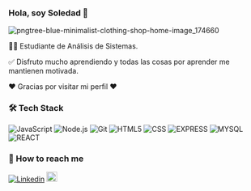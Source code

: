 ### Hola, soy Soledad 👋

![pngtree-blue-minimalist-clothing-shop-home-image_174660](https://user-images.githubusercontent.com/84512521/123501849-2b5fe580-d61e-11eb-95c8-4ebf5d9bd522.jpg)

 <p align='justify'>
 
  👩‍💻 Estudiante de Análisis de Sistemas.
  
 ✅ Disfruto mucho aprendiendo y todas las cosas por aprender me mantienen motivada.

 ♥️ Gracias por visitar mi perfil ♥️


<h3>🛠 Tech Stack</h3>

   ![JavaScript](https://img.shields.io/badge/-JavaScript-333333?style=flat&logo=javascript)
   ![Node.js](https://img.shields.io/badge/-Node.js-333333?style=flat&logo=node.js)
   ![Git](https://img.shields.io/badge/-Git-333333?style=flat&logo=git)
   ![HTML5](https://img.shields.io/badge/-HTML5-333333?style=flat&logo=HTML5)
   ![CSS](https://img.shields.io/badge/-CSS-333333?style=flat&logo=CSS3&logoColor=1572B6)
   ![EXPRESS](https://img.shields.io/badge/-Express-333333?style=flat&logo=Express)
   ![MYSQL](https://img.shields.io/badge/-MYSQL-333333?style=flat&logo=mysql)
   ![REACT](https://img.shields.io/badge/-REACT-333333?style=flat&logo=react)

<h3>📎 How to reach me</h3>

 [![Linkedin](https://img.shields.io/badge/-LinkedIn-blue?style=flat&logo=Linkedin&logoColor=white&link=https://www.linkedin.com/in/mar%C3%ADa-soledad-vallejos/)](https://www.linkedin.com/in/mar%C3%ADa-soledad-vallejos/) <a href="mailto:soledad_vallejos@hotmail.com" ><img width="20.5vw" src="https://user-images.githubusercontent.com/84512521/123503783-7df3ce80-d62b-11eb-8adf-608fd20c47e7.png">




